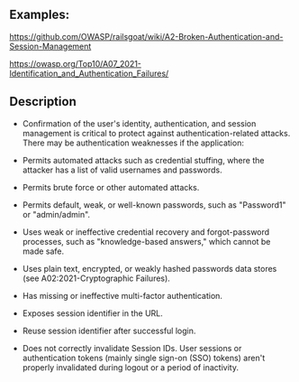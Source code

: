## Examples:
https://github.com/OWASP/railsgoat/wiki/A2-Broken-Authentication-and-Session-Management


https://owasp.org/Top10/A07_2021-Identification_and_Authentication_Failures/

## Description
- Confirmation of the user's identity, authentication, and session management is critical to protect against authentication-related attacks. There may be authentication weaknesses if the application:

- Permits automated attacks such as credential stuffing, where the attacker has a list of valid usernames and passwords.

- Permits brute force or other automated attacks.

- Permits default, weak, or well-known passwords, such as "Password1" or "admin/admin".

- Uses weak or ineffective credential recovery and forgot-password processes, such as "knowledge-based answers," which cannot be made safe.

- Uses plain text, encrypted, or weakly hashed passwords data stores (see A02:2021-Cryptographic Failures).

- Has missing or ineffective multi-factor authentication.

- Exposes session identifier in the URL.

- Reuse session identifier after successful login.

- Does not correctly invalidate Session IDs. User sessions or authentication tokens (mainly single sign-on (SSO) tokens) aren't properly invalidated during logout or a period of inactivity.